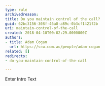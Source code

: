 ```yaml
---
type: rule
archivedreason: 
title: Do you maintain control of the call?
guid: 62bc3156-308f-46a8-a89c-0b3cf1421f2b
uri: maintain-control-of-the-call
created: 2018-04-10T00:02:29.0000000Z
authors:
- title: Adam Cogan
  url: https://ssw.com.au/people/adam-cogan
related: []
redirects:
- do-you-maintain-control-of-the-call

---
```



Enter Intro Text
<br><excerpt class='endintro'></excerpt><br>



